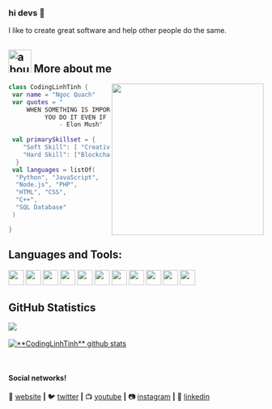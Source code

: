 ### hi devs 👋

I like to create great software and help other people do the same.

## <img width="45" alt="about" src="https://raw.github.com/elizarov/elizarov/master/about.png"> More about me

<img align="right" width="300" src="https://i2.wp.com/allhtaccess.info/wp-content/uploads/2018/03/programming.gif?fit=1281%2C716&ssl=1" />

```kotlin
class CodingLinhTinh {
 var name = "Ngoc Quach"
 var quotes = "
     WHEN SOMETHING IS IMPORTANT ENOUGH, 
          YOU DO IT EVEN IF THE ODDS ARE NOT IN YOUR FAVOR. 
              - Elon Mush"
 
 val primarySkillset = {
    "Soft Skill": [ "Creativity", "Problem Solving", "Conflict Resolution" ],
    "Hard Skill": ["Blockchain", "Full Stack Website", "Game development"]
  }
 val languages = listOf(
  "Python", "JavaScript", 
  "Node.js", "PHP", 
  "HTML", "CSS", 
  "C++", 
  "SQL Database"
 ) 

}
```

## **Languages and Tools:**  
<code><img height="30" src="https://img.shields.io/badge/Python-3776AB?style=for-the-badge&logo=python&logoColor=white"></code>
<code><img height="30" src="https://img.shields.io/badge/HTML-239120?style=for-the-badge&logo=html5&logoColor=white"></code>
<code><img height="30" src="https://img.shields.io/badge/CSS-239120?&style=for-the-badge&logo=css3&logoColor=white"></code>
<code><img height="30" src="https://img.shields.io/badge/Node.js-43853D?style=for-the-badge&logo=node.js&logoColor=white"></code>
<code><img height="30" src="https://img.shields.io/badge/TypeScript-007ACC?style=for-the-badge&logo=typescript&logoColor=white"></code>
<code><img height="30" src="https://img.shields.io/badge/Python-14354C?style=for-the-badge&logo=python&logoColor=white"></code>
<code><img height="30" src="https://img.shields.io/badge/C%2B%2B-00599C?style=for-the-badge&logo=c%2B%2B&logoColor=white"></code>
<code><img height="30" src="https://img.shields.io/badge/PHP-777BB4?style=for-the-badge&logo=php&logoColor=white"></code>
<code><img height="30" src="https://img.shields.io/badge/Heroku-430098?style=for-the-badge&logo=heroku&logoColor=white"></code>
<code><img height="30" src="https://img.shields.io/badge/Microsoft_SQL_Server-CC2927?style=for-the-badge&logo=microsoft-sql-server&logoColor=white"></code>
<code><img height="30" src="https://img.shields.io/badge/Microsoft_SQL_Server-CC2927?style=for-the-badge&logo=microsoft-sql-server&logoColor=white"></code>

## **GitHub Statistics**

<a href="https://github.com/CodingLinhTinh">
  <img align="center" src="https://github-readme-stats.vercel.app/api/top-langs/?username=codinglinhtinh&hide=html&layout=compact&theme=radical" />
</a>
<br>
<br>
<a href="https://github.com/Gurupreet">
 <img align="center" src="https://github-readme-stats.vercel.app/api?username=codinglinhtinh&show_icons=true&theme=radical&line_height=27" alt="**CodingLinhTinh** github stats"/>
</a>

[website]: #
[twitter]: https://twitter.com/CodingLinhTinh
[youtube]: https://www.youtube.com/user/CodingLinhTinh/
[instagram]: https://www.instagram.com/CodingLinhTinh/
[linkedin]: https://www.linkedin.com/in/CodingLinhTinh/
<br>

#### Social networks!

🏡 [website][website] **|** 
🐦 [twitter][twitter] **|** 
📺 [youtube][youtube] **|** 
📷 [instagram][instagram] **|** 
👔 [linkedin][linkedin]

